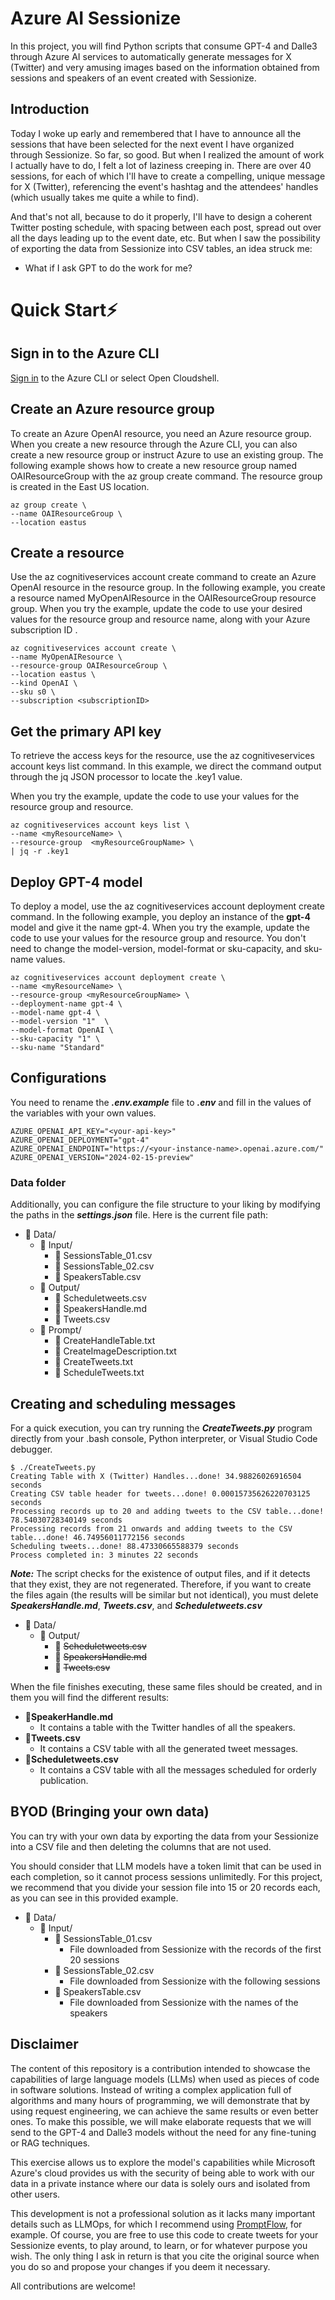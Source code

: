 # Azure AI Sessionize
In this project, you will find Python scripts that consume GPT-4 and Dalle3 through Azure AI services to automatically generate messages for X (Twitter) and very amusing images based on the information obtained from sessions and speakers of an event created with Sessionize.

## Introduction
Today I woke up early and remembered that I have to announce all the sessions that have been selected for the next event I have organized through Sessionize. So far, so good. But when I realized the amount of work I actually have to do, I felt a lot of laziness creeping in.
There are over 40 sessions, for each of which I'll have to create a compelling, unique message for X (Twitter), referencing the event's hashtag and the attendees' handles (which usually takes me quite a while to find).

And that's not all, because to do it properly, I'll have to design a coherent Twitter posting schedule, with spacing between each post, spread out over all the days leading up to the event date, etc. But when I saw the possibility of exporting the data from Sessionize into CSV tables, an idea struck me: 
- What if I ask GPT to do the work for me?

# Quick Start⚡

## Sign in to the Azure CLI
[Sign in](https://learn.microsoft.com/en-us/cli/azure/authenticate-azure-cli) to the Azure CLI or select Open Cloudshell.

## Create an Azure resource group
To create an Azure OpenAI resource, you need an Azure resource group. When you create a new resource through the Azure CLI, you can also create a new resource group or instruct Azure to use an existing group. The following example shows how to create a new resource group named OAIResourceGroup with the az group create command. The resource group is created in the East US location.

```shell
az group create \
--name OAIResourceGroup \
--location eastus
```

## Create a resource
Use the az cognitiveservices account create command to create an Azure OpenAI resource in the resource group. In the following example, you create a resource named MyOpenAIResource in the OAIResourceGroup resource group. When you try the example, update the code to use your desired values for the resource group and resource name, along with your Azure subscription ID <subscriptionID>.

```shell
az cognitiveservices account create \
--name MyOpenAIResource \
--resource-group OAIResourceGroup \
--location eastus \
--kind OpenAI \
--sku s0 \
--subscription <subscriptionID>
```

## Get the primary API key
To retrieve the access keys for the resource, use the az cognitiveservices account keys list command. In this example, we direct the command output through the jq JSON processor to locate the .key1 value.

When you try the example, update the code to use your values for the resource group and resource.

```shell
az cognitiveservices account keys list \
--name <myResourceName> \
--resource-group  <myResourceGroupName> \
| jq -r .key1
```

## Deploy GPT-4 model
To deploy a model, use the az cognitiveservices account deployment create command. In the following example, you deploy an instance of the **gpt-4** model and give it the name gpt-4. When you try the example, update the code to use your values for the resource group and resource. You don't need to change the model-version, model-format or sku-capacity, and sku-name values.

```shell
az cognitiveservices account deployment create \
--name <myResourceName> \
--resource-group <myResourceGroupName> \
--deployment-name gpt-4 \
--model-name gpt-4 \
--model-version "1"  \
--model-format OpenAI \
--sku-capacity "1" \
--sku-name "Standard"
```

## Configurations 
You need to rename the ***.env.example*** file to ***.env*** and fill in the values of the variables with your own values.

```shell
AZURE_OPENAI_API_KEY="<your-api-key>"
AZURE_OPENAI_DEPLOYMENT="gpt-4"
AZURE_OPENAI_ENDPOINT="https://<your-instance-name>.openai.azure.com/"
AZURE_OPENAI_VERSION="2024-02-15-preview"
```

### Data folder 
Additionally, you can configure the file structure to your liking by modifying the paths in the ***settings.json*** file. Here is the current file path:

- 📁 Data/
    - 📂 Input/
        - 📄 SessionsTable_01.csv
        - 📄 SessionsTable_02.csv
        - 📄 SpeakersTable.csv
    - 📂 Output/
        - 📄 Scheduletweets.csv
        - 📄 SpeakersHandle.md
        - 📄 Tweets.csv
    - 📂 Prompt/
        - 📄 CreateHandleTable.txt
        - 📄 CreateImageDescription.txt
        - 📄 CreateTweets.txt
        - 📄 ScheduleTweets.txt

## Creating and scheduling messages
For a quick execution, you can try running the ***CreateTweets.py*** program directly from your .bash console, Python interpreter, or Visual Studio Code debugger.

```shell
$ ./CreateTweets.py 
Creating Table with X (Twitter) Handles...done! 34.98826026916504 seconds
Creating CSV table header for tweets...done! 0.00015735626220703125 seconds
Processing records up to 20 and adding tweets to the CSV table...done! 78.54030728340149 seconds
Processing records from 21 onwards and adding tweets to the CSV table...done! 46.74956011772156 seconds
Scheduling tweets...done! 88.47330665588379 seconds
Process completed in: 3 minutes 22 seconds

```

***Note:*** The script checks for the existence of output files, and if it detects that they exist, they are not regenerated. Therefore, if you want to create the files again (the results will be similar but not identical), you must delete ***SpeakersHandle.md***, ***Tweets.csv***, and ***Scheduletweets.csv***

- 📁 Data/
    - 📂 Output/
        - 📄 ~~Scheduletweets.csv~~
        - 📄 ~~SpeakersHandle.md~~
        - 📄 ~~Tweets.csv~~


When the file finishes executing, these same files should be created, and in them you will find the different results:

- 📄**SpeakerHandle.md** 
    - It contains a table with the Twitter handles of all the speakers.
- 📄**Tweets.csv** 
    - It contains a CSV table with all the generated tweet messages.
- 📄**Scheduletweets.csv** 
    - It contains a CSV table with all the messages scheduled for orderly publication.

## BYOD (Bringing your own data)
You can try with your own data by exporting the data from your Sessionize into a CSV file and then deleting the columns that are not used.

You should consider that LLM models have a token limit that can be used in each completion, so it cannot process sessions unlimitedly. For this project, we recommend that you divide your session file into 15 or 20 records each, as you can see in this provided example.

- 📁 Data/
    - 📂 Input/
        - 📄 SessionsTable_01.csv   
            - File downloaded from Sessionize with the records of the first 20 sessions
        - 📄 SessionsTable_02.csv
            - File downloaded from Sessionize with the following sessions
        - 📄 SpeakersTable.csv
            - File downloaded from Sessionize with the names of the speakers

## Disclaimer
The content of this repository is a contribution intended to showcase the capabilities of large language models (LLMs) when used as pieces of code in software solutions. 
Instead of writing a complex application full of algorithms and many hours of programming, we will demonstrate that by using request engineering, we can achieve the same results or even better ones.
To make this possible, we will make elaborate requests that we will send to the GPT-4 and Dalle3 models without the need for any fine-tuning or RAG techniques.

This exercise allows us to explore the model's capabilities while Microsoft Azure's cloud provides us with the security of being able to work with our data in a private instance where our data is solely ours and isolated from other users.

This development is not a professional solution as it lacks many important details such as LLMOps, for which I recommend using [PromptFlow](https://github.com/microsoft/promptflow), for example.
Of course, you are free to use this code to create tweets for your Sessionize events, to play around, to learn, or for whatever purpose you wish. The only thing I ask in return is that you cite the original source when you do so and propose your changes if you deem it necessary.

All contributions are welcome!
